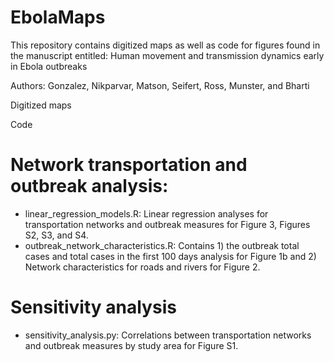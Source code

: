 # EbolaMaps
This repository contains digitized maps as well as code for figures found in the manuscript entitled: Human movement and transmission dynamics early in Ebola outbreaks

Authors: Gonzalez, Nikparvar, Matson, Seifert, Ross, Munster, and Bharti 

Digitized maps 


Code

# Network transportation and outbreak analysis: 
- linear_regression_models.R: Linear regression analyses for transportation networks and outbreak measures for Figure 3, Figures S2, S3, and S4.
- outbreak_network_characteristics.R: Contains 1) the outbreak total cases and total cases in the first 100 days analysis for Figure 1b and 2) Network characteristics for roads and rivers for Figure 2. 

# Sensitivity analysis 
- sensitivity_analysis.py: Correlations between transportation networks and outbreak measures by study area for Figure S1.





